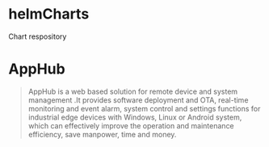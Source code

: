 # helmCharts
Chart respository

# AppHub
> AppHub is a web based  solution for  remote device and system management .It provides software deployment and OTA, real-time  monitoring and event alarm, system control and settings functions for industrial edge devices with Windows, Linux or Android system, which can effectively improve the operation and maintenance efficiency, save manpower, time and money.


